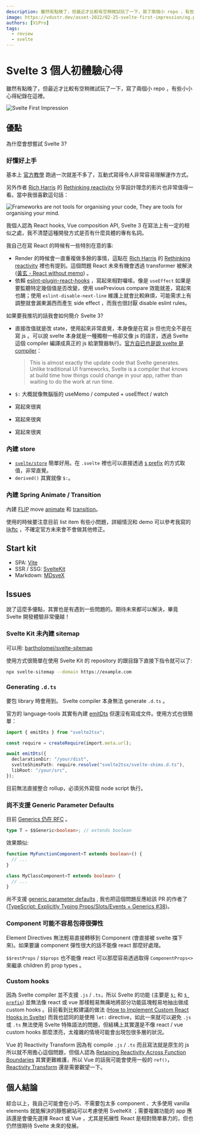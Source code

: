 ```yaml
---
description: 雖然有點晚了，但最近才比較有空稍微試玩了一下，寫了兩個小 repo ，有些小小心得在這裡紀錄一下。
image: https://vdustr.dev/asset-2022/02-25-svelte-first-impression/og.png
authors: [ViPro]
tags:
  - review
  - svelte
---
```


# Svelte 3 個人初體驗心得

雖然有點晚了，但最近才比較有空稍微試玩了一下，寫了兩個小 repo ，有些小小心得紀錄在這裡。

![Svelte First Impression](https://vdustr.dev/asset-2022/02-25-svelte-first-impression/og.png)

<!--truncate-->

## 優點

為什麼會想嘗試 Svelte 3?

### 好懂好上手

基本上 [官方教學](https://svelte.dev/tutorial) 跑過一次就差不多了，互動式寫得令人非常容易理解運作方式。

另外作者 [Rich Harris](https://twitter.com/Rich_Harris) 的 [Rethinking reactivity](https://youtu.be/AdNJ3fydeao) 分享設計理念的影片也非常值得一看。當中我很喜歡這句話：

![Frameworks are not tools for organising your code, They are tools for organising your mind.](https://vdustr.dev/asset-2022/02-25-svelte-first-impression/framework.png)

我個人認為 React hooks, Vue composition API, Svelte 3 在寫法上有一定的相似之處，我不清楚這種開發方式是否有什麼具體的專有名詞。

我自己在寫 React 的時候有一些特別在意的事:

- Render 的時候會一直重複做多餘的事情，這點在 [Rich Harris](https://twitter.com/Rich_Harris) 的 [Rethinking reactivity](https://youtu.be/AdNJ3fydeao) 裡也有提到。這個問題 React 未來有機會透過 transformer 被解決 ([黃玄 - React without memo](https://youtu.be/lGEMwh32soc)) 。
- 依賴 [eslint-plugin-react-hooks](https://github.com/facebook/react/tree/0dedfcc/packages/eslint-plugin-react-hooks) ，寫起來相對囉嗦。像是 `useEffect` 如果是要監聽特定幾個值是否改變，使用 usePrevious compare 效能就差，寫起來也醜；使用 `eslint-disable-next-line` 維護上就會比較麻煩，可能需求上有調整就會漏東漏西而產生 side effect ，而我也很討厭 disable eslint rules。

如果要我推坑的話我會如何簡介 Svelte 3?

- 直接改值就是改 state，使用起來非常直覺，本身像是在寫 js 但也完全不是在寫 js 。可以說 svelte 本身就是一種獨樹一格卻又像 js 的語言，透過 Svelte 這個 compiler 編譯成真正的 js 給瀏覽器執行。[官方自已也是說 svelte 是 compiler](https://svelte.dev/blog/virtual-dom-is-pure-overhead#where-does-the-overhead-come-from)：

  > This is almost exactly the update code that Svelte generates. Unlike traditional UI frameworks, Svelte is a compiler that knows at build time how things could change in your app, rather than waiting to do the work at run time.

- `$:` 大概就像無腦版的 useMemo / computed + useEffect / watch
- 寫起來很爽
- 寫起來很爽
- 寫起來很爽

### 內建 store

- [`svelte/store`](https://svelte.dev/docs#run-time-svelte-store) 簡單好用。在 `.svelte` 裡也可以直接透過 [`$` prefix](https://svelte.dev/docs#component-format-script-4-prefix-stores-with-$-to-access-their-values) 的方式取值，非常直覺。
- `derived()` 其實就像 `$:`。

### 內建 Spring Animate / Transition

內建 [FLIP](https://aerotwist.com/blog/flip-your-animations/) move [animate](https://svelte.dev/docs#run-time-svelte-animate) 和 [transition](https://svelte.dev/docs#run-time-svelte-transition)。

使用的時候要注意目前 list item 有些小問題，詳細情況和 demo 可以參考我寫的 [likftc](../22/likftc.md) ，不確定官方未來會不會做其他修正。

## Start kit

- SPA: [Vite](https://github.com/vitejs/vite)
- SSR / SSG: [SvelteKit](https://github.com/sveltejs/kit)
- Markdown: [MDsveX](https://github.com/pngwn/MDsveX)

## Issues

說了這麼多優點，其實也是有遇到一些問題的。期待未來都可以解決，畢竟 Svelte 開發體驗非常優越！

### Svelte Kit 未內建 sitemap

可以用: [bartholomej/svelte-sitemap](https://github.com/bartholomej/svelte-sitemap)

使用方式很簡單在使用 Svelte Kit 的 repository 的跟目錄下直接下指令就可以了:

```bash
npx svelte-sitemap --domain https://example.com
```

### Generating `.d.ts`

要包 library 時會用到。 Svelte compiler 本身無法 generate `.d.ts` 。

官方的 language-tools 其實有內建 [emitDts](https://github.com/sveltejs/language-tools/blob/6ef2442/packages/svelte2tsx/src/emitDts.ts) 但還沒有寫成文件。使用方式也很簡單：

```ts
import { emitDts } from "svelte2tsx";

const require = createRequire(import.meta.url);

await emitDts({
  declarationDir: "/your/dist",
  svelteShimsPath: require.resolve("svelte2tsx/svelte-shims.d.ts"),
  libRoot: "/your/src",
});
```

目前無法直接整合 rollup，必須另外寫個 node script 執行。

### 尚不支援 Generic Parameter Defaults

目前 [Generics 仍在 RFC](https://github.com/sveltejs/rfcs/pull/38) 。

```ts
type T = $$Generic<boolean>; // extends boolean
```

效果類似:

```ts
function MyFunctionComponent<T extends boolean>() {
  // ...
}

class MyClassComponent<T extends boolean> {
  // ...
}
```

尚不支援 [generic parameter defaults](https://www.typescriptlang.org/docs/handbook/release-notes/typescript-2-3.html#generic-parameter-defaults) , 我也把這個問題反應給該 PR 的作者了([TypeScript: Explicitly Typing Props/Slots/Events + Generics #38](https://github.com/sveltejs/rfcs/pull/38#issuecomment-1039834806))。

### Component 可能不容易包得很彈性

Element Directives 無法輕易直接轉移到 Component (會直接被 svelte 擋下來)。如果要讓 component 彈性很大的話不能像 react 那麼好處理。

`$$restProps` / `$$props` 也不能像 react 可以那麼容易透過取得 `ComponentProps<>` 來繼承 children 的 prop types 。

### Custom hooks

因為 Svelte compiler 並不支援 `.js` / `.ts`，所以 Svelte 的功能 (主要是 [`$:`](https://svelte.dev/docs#component-format-script-3-$-marks-a-statement-as-reactive) 和 [`$ prefix`](https://svelte.dev/docs#component-format-script-4-prefix-stores-with-$-to-access-their-values)) 並無法像 react 或 vue 那樣輕易無痛地將部分功能區塊輕易地抽出做成 custom hooks 。目前看到比較建議的做法 ([How to Implement Custom React Hooks in Svelte](https://gradientdescent.de/custom-hooks/#Mypreferredsolution)) 而我也認同的是使用 `let:` directive，如此一來就可以避免 `.js` 或 `.ts` 無法使用 Svelte 特殊語法的問題，但結構上其實還是不像 react / vue custom hooks 那麼漂亮，太複雜的情境可能會出現包很多層的狀況。

Vue 的 Reactivity Transform 因為有 compile `.js` / `.ts` 而且寫法就是原生的 js 所以就不用擔心這個問題，但個人認為 [Retaining Reactivity Across Function Boundaries](https://vuejs.org/guide/extras/reactivity-transform.html#retaining-reactivity-across-function-boundaries) 其實更難維護，所以 Vue 的話我可能會使用一般的 `ref()`， [Reactivity Transform](https://vuejs.org/guide/extras/reactivity-transform.html) 還是需要觀望一下。

## 個人結論

綜合以上，我自己可能會在小巧、不需要包太多 component 、大多使用 vanilla elements 就能解決的靜態網站可以考慮使用 SvelteKit ；需要複雜功能的 app 應該還是會優先選擇 React 或 Vue ，尤其是拓展性 React 是相對簡單暴力的，但也仍然很期待 Svelte 未來的發展。
